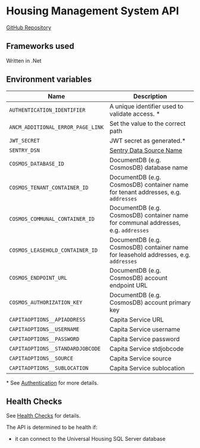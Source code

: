 # Housing Management System API

<a class="badge badge--secondary" href="https://github.com/City-of-Lincoln-Council/HousingManagementSystemApi">GitHub Repository</a>

## Frameworks used

Written in .Net

## Environment variables
| Name                                   | Description                                                                                                       |
|----------------------------------------|-------------------------------------------------------------------------------------------------------------------|
| `AUTHENTICATION_IDENTIFIER`            | A unique identifier used to validate access. *                                                                    |        
| `ANCM_ADDITIONAL_ERROR_PAGE_LINK`      | Set the value to the correct path                                                                                 |
| `JWT_SECRET`                           | JWT secret as generated.*                                                                                         |
| `SENTRY_DSN`                           | [Sentry Data Source Name](https://docs.sentry.io/product/sentry-basics/dsn-explainer/)                            |
| `COSMOS_DATABASE_ID`                   | DocumentDB (e.g. CosmosDB) database name                                                                          |
| `COSMOS_TENANT_CONTAINER_ID`           | DocumentDB (e.g. CosmosDB) container name for tenant addresses, e.g. `addresses`                                  |
| `COSMOS_COMMUNAL_CONTAINER_ID`         | DocumentDB (e.g. CosmosDB) container name for communal addresses, e.g. `addresses`                                |
| `COSMOS_LEASEHOLD_CONTAINER_ID`        | DocumentDB (e.g. CosmosDB) container name for leasehold addresses, e.g. `addresses`                               |
| `COSMOS_ENDPOINT_URL`                  | DocumentDB (e.g. CosmosDB) account endpoint URL                                                                   |
| `COSMOS_AUTHORIZATION_KEY`             | DocumentDB (e.g. CosmosDB) account primary key                                                                    |
| `CAPITAOPTIONS__APIADDRESS`            | Capita Service URL                                                                                                |
| `CAPITAOPTIONS__USERNAME`              | Capita Service username                                                                                           |
| `CAPITAOPTIONS__PASSWORD`              | Capita Service password                                                                                           |
| `CAPITAOPTIONS__STANDARDJOBCODE`       | Capita Service stdjobcode                                                                                         |
| `CAPITAOPTIONS__SOURCE`                | Capita Service source                                                                                             |
| `CAPITAOPTIONS__SUBLOCATION`           | Capita Service sublocation                                                                                        |

\* See [Authentication](../apis/authentication) for more details.

## Health Checks

See [Health Checks](../apis/health-checks) for details.

The API is determined to be health if:

- it can connect to the Universal Housing SQL Server database
